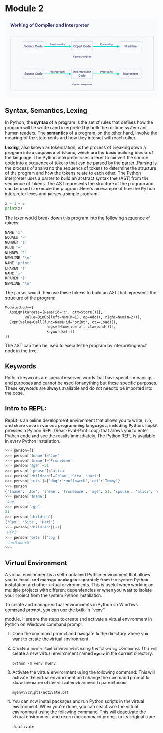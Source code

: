 # Module 2

![Alt text](1.png)

## Syntax, Semantics, Lexing

In Python, the **syntax** of a program is the set of rules that defines how the program will be written and interpreted by both the runtime system and human readers. The **semantics** of a program, on the other hand, involve the meaning of the statements and how they interact with each other.

**Lexing**, also known as tokenization, is the process of breaking down a program into a sequence of tokens, which are the basic building blocks of the language. The Python interpreter uses a lexer to convert the source code into a sequence of tokens that can be parsed by the parser .Parsing is the process of analyzing the sequence of tokens to determine the structure of the program and how the tokens relate to each other. The Python interpreter uses a parser to build an abstract syntax tree (AST) from the sequence of tokens. The AST represents the structure of the program and can be used to execute the program .Here's an example of how the Python interpreter lexes and parses a simple program:
```python
x = 1 + 2
print(x)
```
The lexer would break down this program into the following sequence of tokens:
```python
NAME 'x'
EQUALS '='
NUMBER '1'
PLUS '+'
NUMBER '2'
NEWLINE '\n'
NAME 'print'
LPAREN '('
NAME 'x'
RPAREN ')'
NEWLINE '\n'
```
The parser would then use these tokens to build an AST that represents the structure of the program:
```
Module(body=[
  Assign(targets=[Name(id='x', ctx=Store())],
         value=BinOp(left=Num(n=1), op=Add(), right=Num(n=2))),
  Expr(value=Call(func=Name(id='print', ctx=Load()),
                   args=[Name(id='x', ctx=Load())],
                   keywords=[]))
])
```
The AST can then be used to execute the program by interpreting each node in the tree.

## Keywords
Python keywords are special reserved words that have specific meanings and purposes and cannot be used for anything but those specific purposes. These keywords are always available and do not need to be imported into the code.

## Intro to REPL:
Repl.it is an online development environment that allows you to write, run, and share code in various programming languages, including Python. Repl.it provides a Python REPL (Read-Eval-Print Loop) that allows you to enter Python code and see the results immediately. The Python REPL is available in every Python installation.
```python
>>> person={}
>>> person['fname']='Joe' 
>>> person['lname']='Fronebone'
>>> person['age']=51
>>> person['spouse']='alica'
>>> person['children']=['Ram','Sita','Hari']
>>> person['pets']={'dog':'sunflowerU','cat':'Tommy'}
>>> person
{'fname': 'Joe', 'lname': 'Fronebone', 'age': 51, 'spouse': 'alica', 'children': ['Ram', 'Sita', 'Hari'], 'pets': {'dog': 'sunflowerU', 'cat': 'Tommy'}}
>>> person['fname']
'Joe'
>>> person['age']
51
>>> person['children']
['Ram', 'Sita', 'Hari']
>>> person['children'][-1]
'Hari'
>>> person['pets']['dog']
'sunflowerU'
>>>
```

## Virtual Environment
A virtual environment is a self-contained Python environment that allows you to install and manage packages separately from the system Python installation and other virtual environments. This is useful when working on multiple projects with different dependencies or when you want to isolate your project from the system Python installation.

To create and manage virtual environments in Python on Windows command prompt, you can use the built-in “venv”

module. Here are the steps to create and activate a virtual environment in Python on Windows command prompt:

1. Open the command prompt and navigate to the directory where you want to create the virtual environment.
2. Create a new virtual environment using the following command: This will create a new virtual environment named **`myenv`** in the current directory.
    
    ```python -m venv myenv```
    
3. Activate the virtual environment using the following command: This will activate the virtual environment and change the command prompt to show the name of the virtual environment in parentheses.
    
    ```myenv\Scripts\activate.bat```
    
4. You can now install packages and run Python scripts in the virtual environment. When you're done, you can deactivate the virtual environment using the following command: This will deactivate the virtual environment and return the command prompt to its original state.
    
    ```deactivate```